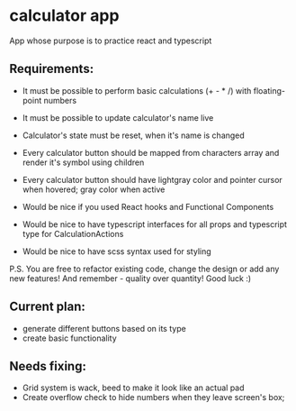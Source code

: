 # calculator app

App whose purpose is to practice react and typescript

## Requirements:

- It must be possible to perform basic calculations (+ - \* /) with floating-point numbers
- It must be possible to update calculator's name live
- Calculator's state must be reset, when it's name is changed

- Every calculator button should be mapped from characters array and render it's symbol using children
- Every calculator button should have lightgray color and pointer cursor when hovered; gray color when active

- Would be nice if you used React hooks and Functional Components
- Would be nice to have typescript interfaces for all props and typescript type for CalculationActions
- Would be nice to have scss syntax used for styling

P.S. You are free to refactor existing code, change the design or add any new features! And remember - quality over quantity! Good luck :)

## Current plan:

- generate different buttons based on its type
- create basic functionality

## Needs fixing:

- Grid system is wack, beed to make it look like an actual pad
- Create overflow check to hide numbers when they leave screen's box;
